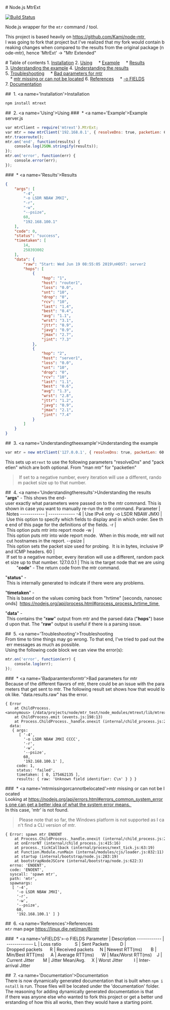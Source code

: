 # Node.js MtrExt

[![Build Status](https://travis-ci.org/ThatOneNeji/node-mtrext.svg?branch=master)](https://travis-ci.org/ThatOneNeji/node-mtrext)

Node.js wrapper for the `mtr` command / tool.

This project is based heavily on https://github.com/Kami/node-mtr 
I was going to fork that project but I've realized that my fork would contain breaking changes when compared to the results from the original package (node-mtr), hence 'MtrExt' -> "Mtr Extended"


# Table of contents
1. [Installation](#Installation)
2. [Using](#Using)
    * [Example](#Example)
    * [Results](#Results)
3. [Understanding the example](#Understandingtheexample)
4. [Understanding the results](#Understandingtheresults)
5. [Troubleshooting](#Troubleshooting)
    * [Bad parameters for mtr](#Badparametersformtr)
    * [mtr missing or can not be located](#mtrmissingorcannotbelocated)
6. [References](#References)
    * [-o FIELDS](#oFIELDS)
7. [Documentation](#Documentation)

##  1. <a name='Installation'></a>Installation

```bash
npm install mtrext
```

##  2. <a name='Using'></a>Using
###  * <a name='Example'></a>Example
server.js
```javascript
var mtrClient = require('mtrext').MtrExt;
var mtr = new mtrClient('192.168.0.1', { resolveDns: true, packetLen: 60 });
mtr.traceroute();
mtr.on('end', function(results) {
    console.log(JSON.stringify(results));
});
mtr.on('error', function(err) {
    console.error(err);
});
```
###  * <a name='Results'></a>Results
```json
{
    "args": [
        "-4",
        "-o LSDR NBAW JMXI",
        "-r",
        "-w",
        "--psize",
        60,
        "192.168.100.1"
    ],
    "code": 0,
    "status": "success",
    "timetaken": [
        14,
        258393002
    ],
    "data": {
        "raw": "Start: Wed Jun 19 08:55:05 2019\nHOST: server2                         Loss%   Snt Drop   Rcv   Last  Best   Avg  Wrst  Jttr Javg Jmax Jint\n  1.|-- router1           0.0%    10    0    10    1.4   0.4   1.1   3.1   0.9  0.9  2.7  7.3\n  2.|-- server1        0.0%    10    0    10    1.1   0.6   1.3   2.8   1.2  0.9  2.1  7.4\n",
        "hops": [
            {
                "hop": "1",
                "host": "router1",
                "loss": "0.0",
                "snt": "10",
                "drop": "0",
                "rcv": "10",
                "last": "1.4",
                "best": "0.4",
                "avg": "1.1",
                "wrst": "3.1",
                "jttr": "0.9",
                "javg": "0.9",
                "jmax": "2.7",
                "jint": "7.3"
            },
            {
                "hop": "2",
                "host": "server1",
                "loss": "0.0",
                "snt": "10",
                "drop": "0",
                "rcv": "10",
                "last": "1.1",
                "best": "0.6",
                "avg": "1.3",
                "wrst": "2.8",
                "jttr": "1.2",
                "javg": "0.9",
                "jmax": "2.1",
                "jint": "7.4"
            }
        ]
    }
}
```

##  3. <a name='Understandingtheexample'></a>Understanding the example
```javascript
var mtr = new mtrClient('127.0.0.1', { resolveDns: true, packetLen: 60 });
```
This sets up `mtrext` to use the following parameters "resolveDns" and "packetlen" which are both optional.
From "man mtr" for "packetlen"
> If set to a negative number, every iteration will use a different, random packet size up to that number.

##  4. <a name='Understandingtheresults'></a>Understanding the results
"**args**" - This shows the end-user exactly what parameters were passed on to the mtr command. This is shown in case you want to manually re-run the mtr command.
Parameter | Notes
------------ | -------------
-4 | Use IPv4 only
-o LSDR NBAW JMXI | Use this option to specify which fields to display and in which order. See the end of this page for the definitions of the fields.
-r | This option puts mtr into report mode
-w | This option puts mtr into wide report mode.  When in this mode, mtr will not cut hostnames in the report.
--psize | This option sets the packet size used for probing.  It is in bytes, inclusive IP and ICMP headers.
60 | If set to a negative number, every iteration will use a different, random packet size up to that number.
127.0.0.1 | This is the target node that we are using
        
"**code**" - The return code from the mtr command.

"**status**" - This is internally generated to indicate if there were any problems.

"**timetaken**" - This is based on the values coming back from "hrtime" [seconds, nanoseconds]  https://nodejs.org/api/process.html#process_process_hrtime_time 

"**data**" - This contains the "**raw**" output from mtr and the parsed data ("**hops**") based upon that. The "**raw**" output is useful if there is a parsing issue.

##  5. <a name='Troubleshooting'></a>Troubleshooting
From time to time things may go wrong. To that end, I've tried to pad out the err messages as much as possible.
Using the following code block we can view the error(s):
```javascript
mtr.on('error', function(err) {
    console.log(err);
});
```
###  * <a name='Badparamtersformtr'></a>Bad parameters for mtr
Because of the different flavors of mtr, there could be an issue with the parameters that get sent to mtr. The following result set shows how that would look like. "data.results.raw" has the error.
```
{ Error
    at ChildProcess.<anonymous> (/data/projects/node/mtr_test/node_modules/mtrext/lib/mtrext.js:113:19)
    at ChildProcess.emit (events.js:198:13)
    at Process.ChildProcess._handle.onexit (internal/child_process.js:248:12)
  data:
   { args:
      [ '-4',
        '-o LSDR NBAW JMXI CCCC',
        '-r',
        '-w',
        '--psize',
        60,
        '192.168.100.1' ],
     code: 1,
     status: 'failed',
     timetaken: [ 0, 175462135 ],
     results: { raw: 'Unknown field identifier: C\n' } } }
```

###  * <a name='mtrmissingorcannotbelocated'></a>mtr missing or can not be located
Looking at https://nodejs.org/api/errors.html#errors_common_system_errors one can get a better idea of what the system error means. 
In this case, 'mtr' is not found.
> Please note that so far, the Windows platform is not supported as I can't find a CLI version of mtr.
```
{ Error: spawn mtr ENOENT
    at Process.ChildProcess._handle.onexit (internal/child_process.js:240:19)
    at onErrorNT (internal/child_process.js:415:16)
    at process._tickCallback (internal/process/next_tick.js:63:19)
    at Function.Module.runMain (internal/modules/cjs/loader.js:832:11)
    at startup (internal/bootstrap/node.js:283:19)
    at bootstrapNodeJSCore (internal/bootstrap/node.js:622:3)
  errno: 'ENOENT',
  code: 'ENOENT',
  syscall: 'spawn mtr',
  path: 'mtr',
  spawnargs:
   [ '-4',
     '-o LSDR NBAW JMXI',
     '-r',
     '-w',
     '--psize',
     60,
     '192.168.100.1' ] }
```

##  6. <a name='References'></a>References 
`mtr` man page https://linux.die.net/man/8/mtr

###  * <a name='oFIELDS'></a>-o FIELDS
Parameter | Description
------------ | -------------
L | Loss ratio          
S | Sent Packets        
D | Dropped packets     
R | Received packets    
N | Newest RTT(ms)      
B | Min/Best RTT(ms)    
A | Average RTT(ms)     
W | Max/Worst RTT(ms)   
J | Current Jitter      
M | Jitter Mean/Avg.    
X | Worst Jitter        
I | Inter-arrival Jitter 

##  7. <a name='Documentation'></a>Documentation
There is now dynamically generated documentation that is built when ```npm install``` is run.
Those files will be located under the 'documentation' folder. 
The reasoning for adding dynamically generated documentation is that if there was anyone else who wanted to fork this project or get a better understanding of how this all works, then they would have a starting point.